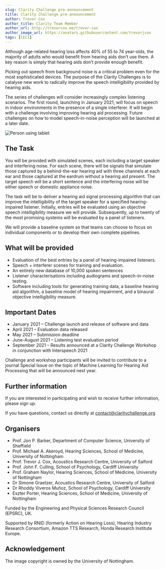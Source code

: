```yaml
---
slug: Clarity Challenge pre-announcement
title: Clarity Challenge pre-announcement
author: Trevor Cox
author_title: Clarity Team Member
author_url: http://trevorcox.me/trevor-cox
author_image_url: https://avatars.githubusercontent.com/trevorjcox
tags: [CEC1]
---
```


Although age-related hearing loss affects 40% of 55 to 74 year-olds, the majority of adults who would benefit from hearing aids don’t use them. A key reason is simply that hearing aids don’t provide enough benefit.

Picking out speech from background noise is a critical problem even for the most sophisticated devices. The purpose of the Clarity Challenges is to catalyse new work to radically improve the speech intelligibility provided by hearing aids.

The series of challenges will consider increasingly complex listening scenarios. The first round, launching in January 2021, will focus on speech in indoor environments in the presence of a single interferer. It will begin with a challenge involving improving hearing aid processing. Future challenges on how to model speech-in-noise perception will be launched at a later date.

![Person using tablet](/img/UoN_HS-08207-1536x1024.jpeg)

## The Task

You will be provided with simulated scenes, each including a target speaker and interfering noise. For each scene, there will be signals that simulate those captured by a behind-the-ear hearing aid with three channels at each ear and those captured at the eardrum without a hearing aid present.  The target speech will be a short sentence and the interfering noise will be either speech or domestic appliance noise.

The task will be to deliver a hearing aid signal processing algorithm that can improve the intelligibility of the target speaker for a specified hearing-impaired listener. Initially, entries will be evaluated using an objective speech intelligibility measure we will provide. Subsequently, up to twenty of the most promising systems will be evaluated by a panel of listeners.

We will provide a baseline system so that teams can choose to focus on individual components or to develop their own complete pipelines.


## What will be provided

- Evaluation of the best entries by a panel of hearing-impaired listeners.
- Speech + interferer scenes for training and evaluation.
- An entirely new database of 10,000 spoken sentences
- Listener characterisations including audiograms and speech-in-noise testing.
- Software including tools for generating training data, a baseline hearing aid algorithm, a baseline model of hearing impairment, and a binaural objective intelligibility measure.

## Important Dates

- January 2021 – Challenge launch and release of software and data
- April 2021 –  Evaluation data released
- May 2021 – Submission deadline
- June-August 2021  – Listening test evaluation period
- September 2021 – Results announced at a Clarity Challenge Workshop in conjunction with Interspeech 2021

Challenge and workshop participants will be invited to contribute to a journal Special Issue on the topic of Machine Learning for Hearing Aid Processing that will be announced next year.

## Further information

If you are interested in participating and wish to receive further information, please sign up.

If you have questions, contact us directly at contact@claritychallenge.org

## Organisers

- Prof. Jon P. Barker, Department of Computer Science, University of Sheffield
- Prof. Michael A. Akeroyd, Hearing Sciences, School of Medicine, University of Nottingham
- Prof. Trevor J. Cox, Acoustics Research Centre, University of Salford
- Prof. John F. Culling, School of Psychology, Cardiff University
- Prof. Graham Naylor, Hearing Sciences, School of Medicine, University of Nottingham
- Dr Simone Graetzer, Acoustics Research Centre, University of Salford
- Dr Rhoddy Viveros Muñoz, School of Psychology, Cardiff University
- Eszter Porter, Hearing Sciences, School of Medicine, University of Nottingham

Funded by the Engineering and Physical Sciences Research Council (EPSRC), UK.

Supported by RNID (formerly Action on Hearing Loss), Hearing Industry Research Consortium, Amazon TTS Research, Honda Research Institute Europe.

## Acknowledgement

The image copyright is owned by the University of Nottingham.